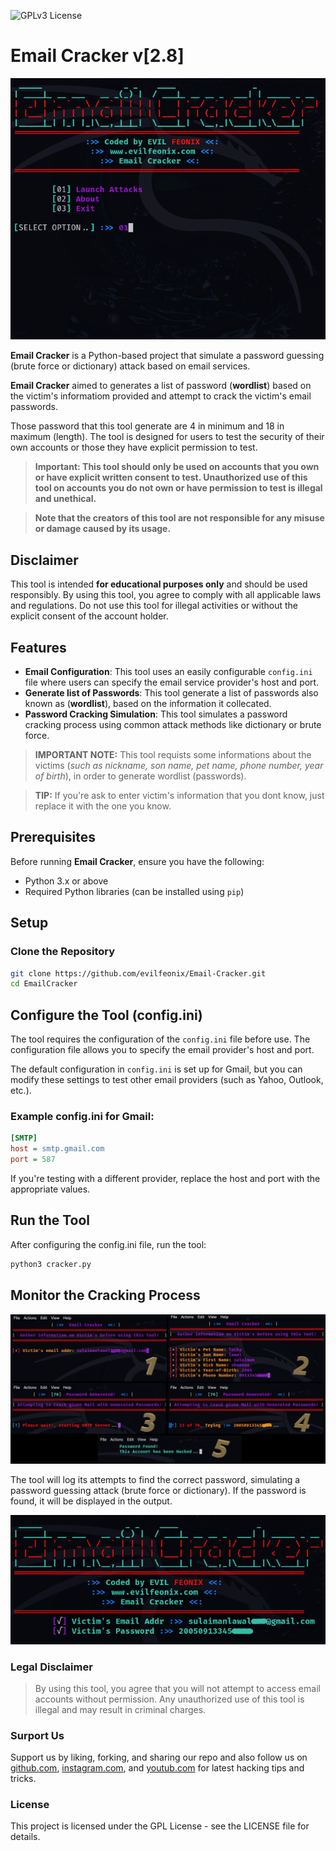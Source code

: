 ![GPLv3 License](https://img.shields.io/badge/License-GPL%20v3-yellow.svg) 

# **Email Cracker v[2.8]**

 ![Email Cracker v2.7](https://github.com/evilfeonix/Email-Cracker/blob/main/banner.png) 

**Email Cracker** is a Python-based project that simulate a password guessing (brute force or dictionary) attack based on email services.

 **Email Cracker** aimed to generates a list of password (**wordlist**) based on the victim's informatiom provided and attempt to crack the victim's email passwords.

Those password that this tool generate are 4 in minimum and 18 in maximum (length). The tool is designed for users to test the security of their own accounts or those they have explicit permission to test. 


> **Important: This tool should **only** be used on accounts that you own or have explicit written consent to test. Unauthorized use of this tool on accounts you do not own or have permission to test is illegal and unethical.**


> **Note that the creators of this tool are not responsible for any misuse or damage caused by its usage.**

## **Disclaimer**

This tool is intended **for educational purposes only** and should be used responsibly. By using this tool, you agree to comply with all applicable laws and regulations. Do not use this tool for illegal activities or without the explicit consent of the account holder.

## **Features**

- **Email Configuration**: This tool uses an easily configurable `config.ini` file where users can specify the email service provider's host and port.
- **Generate list of Passwords**: This tool generate a list of passwords also known as (**wordlist**), based on the information it collecated.
- **Password Cracking Simulation**: This tool simulates a password cracking process using common attack methods like dictionary or brute force.


> **IMPORTANT NOTE:** This tool requists some informations about the victims (*such as nickname, son name, pet name, phone number, year of birth*), in order to generate wordlist (passwords).

> **TIP:** If you're ask to enter victim's information that you dont know, just replace it with the one you know.

## **Prerequisites**

Before running **Email Cracker**, ensure you have the following:

- Python 3.x or above
- Required Python libraries (can be installed using `pip`)

## **Setup**
### **Clone the Repository**

```bash
git clone https://github.com/evilfeonix/Email-Cracker.git
cd EmailCracker
```
## **Configure the Tool (config.ini)**

The tool requires the configuration of the `config.ini` file before use. The configuration file allows you to specify the email provider's host and port.

The default configuration in `config.ini` is set up for Gmail, but you can modify these settings to test other email providers (such as Yahoo, Outlook, etc.).

### **Example config.ini for Gmail:**

```ini
[SMTP]
host = smtp.gmail.com
port = 587
```

If you're testing with a different provider, replace the host and port with the appropriate values.

<!-- ## Install Dependencies

If you haven't already, you can install all the necessary Python dependencies: -->

## **Run the Tool**

After configuring the config.ini file, run the tool:  <!-- by passing in the target email address: -->
```bash
python3 cracker.py
```

## **Monitor the Cracking Process**

 ![brute force attack](https://github.com/evilfeonix/Email-Cracker/blob/main/cracker.png) 

The tool will log its attempts to find the correct password, simulating a password guessing attack (brute force or dictionary). If the password is found, it will be displayed in the output.

 ![password is found](https://github.com/evilfeonix/Email-Cracker/blob/main/granted.png) 

### **Legal Disclaimer**

> By using this tool, you agree that you will not attempt to access email accounts without permission. Any unauthorized use of this tool is illegal and may result in criminal charges.

### **Surport Us**

Support us by liking, forking, and sharing our repo and also follow us on [github.com](https://github.com/evilfeonix), [instagram.com](https://instagram.com/evilfeonix), and [youtub.com](https://youtub.com/evilfeonix) for latest hacking tips and tricks.

### **License**

This project is licensed under the GPL License - see the LICENSE file for details.
